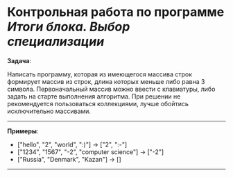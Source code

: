 # Контрольная работа по программе *Итоги блока. Выбор специализации*


**Задача**: 

Написать программу, которая из имеющегося массива строк формирует массив из строк, длина которых меньше либо равна 3 символа. Первоначальный массив можно ввести с клавиатуры, либо задать на старте выполнения алгоритма. При решении не рекомендуется пользоваться коллекциями, лучше обойтись исключительно массивами.

****

**Примеры**:

* ["hello", "2", "world", ":)"] -> ["2", ":-"]
* ["1234", "1567", "-2", "computer science"] -> ["-2"]
* ["Russia", "Denmark", "Kazan"] -> []

****



